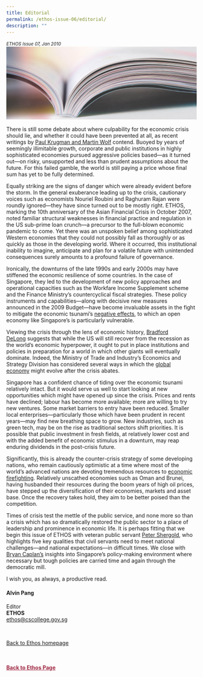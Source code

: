 ```yaml
---
title: Editorial
permalink: /ethos-issue-06/editorial/
description: ""
---
```

<style>

.back a
{
	color: #9f2943;
	font-weight: bold;
}

#banner img
{
	width:100%;
}
	
.author
{
border-bottom: 1px solid black;
margin-top:40px;
padding-bottom:30px;
border-top: 1px solid black;	

}

.author p {
	font-size: 0.9em;
	line-height:24px !important;
	}	

.break
{
   border-top: 1px solid  black;
   border-bottom: 1px solid black;
	 padding:20px;
	text-align:center;
	margin-top:50px;
}
	
.break1
{
font-family: Georgia;
	font-size:20px;
	font-style: italic;
	font-weight: bold;
}

.boxheader {
	color: white !important;
	}	

.containerbox {
	background-color: #eceedb;
	border-radius: 10px;
	padding: 5%;
	margin-top: 5%;
	
	}	

li {
	font-size: 15px !important;
	
	}	

</style>

<em><small>ETHOS Issue 07, Jan 2010</small></em>
<img src="/images/Landing_Banner_Images/knowledge_editorial_banner_01.jpg">

  
<p>There is still some debate about where culpability for the economic crisis should lie, and whether it could have been prevented at all, as recent writings by <a href="../krugman-wolf-and-the-roots-of-the-financial-crisis-review-of-paul-krugman's-the-return-of-depression-economics-and-the-crisis-of-2008-and-martin-wolf">Paul Krugman and Martin Wolf</a>&nbsp;contend. Buoyed by years of seemingly illimitable growth, corporate and public institutions in highly sophisticated economies pursued aggressive policies based—as it turned out—on risky, unsupported and less than prudent assumptions about the future. For this failed gamble, the world is still paying a price whose final sum has yet to be fully determined. </p>  
  
<p>  
Equally striking are the signs of danger which were already evident before the storm. In the general exuberance leading up to the crisis, cautionary voices such as economists Nouriel Roubini and Raghuram Rajan were roundly ignored—they have since turned out to be mostly right. ETHOS, marking the 10th anniversary of the Asian Financial Crisis in October 2007, noted familiar structural weaknesses in financial practice and regulation in the US sub-prime loan crunch—a precursor to the full-blown economic pandemic to come. Yet there was an unspoken belief among sophisticated Western economies that they could not possibly fall as thoroughly or as quickly as those in the developing world. Where it occurred, this institutional inability to imagine, anticipate and plan for a volatile future with unintended consequences surely amounts to a profound failure of governance. </p>  
  
<p>  
Ironically, the downturns of the late 1990s and early 2000s may have stiffened the economic resilience of some countries. In the case of Singapore, they led to the development of new policy approaches and operational capacities such as the Workfare Income Supplement scheme and the Finance Ministry’s countercyclical fiscal strategies. These policy instruments and capabilities—along with decisive new measures announced in the 2009 Budget—have become invaluable assets in the fight to mitigate the economic tsunami’s <a href="extraordinary-times-fundamental-principles-the-2009-budget-and-the-ministry-of-finance%27s-approach-to-countercyclical-economic-strategy.html">negative effects</a>, to which an open economy like Singapore’s is particularly vulnerable. </p>  
  
<p>  
Viewing the crisis through the lens of economic history, <a href="thinking-beyond-the-crisis.html">Bradford DeLong</a>&nbsp;suggests that while the US will still recover from the recession as the world’s economic hyperpower, it ought to put in place institutions and policies in preparation for a world in which other giants will eventually dominate. Indeed, the Ministry of Trade and Industry’s Economics and Strategy Division has considered several ways in which the <a href="the-end-of-the-world-(economy)-as-we-know-it.html">global economy</a>&nbsp;might evolve after the crisis abates. </p>  
  
<p>  
Singapore has a confident chance of tiding over the economic tsunami relatively intact. But it would serve us well to start looking at new opportunities which might have opened up since the crisis. Prices and rents have declined; labour has become more available; more are willing to try new ventures. Some market barriers to entry have been reduced. Smaller local enterprises—particularly those which have been prudent in recent years—may find new breathing space to grow. New industries, such as green tech, may be on the rise as traditional sectors shift priorities. It is possible that public investment in fresh fields, at relatively lower cost and with the added benefit of economic stimulus in a downturn, may reap enduring dividends in the post-crisis future. </p>  
  
<p>  
Significantly, this is already the counter-crisis strategy of some developing nations, who remain cautiously optimistic at a time where most of the world’s advanced nations are devoting tremendous resources to <a href="crisis-proof-governance.html">economic firefighting</a>. Relatively unscathed economies such as Oman and Brunei, having husbanded their resources during the boom years of high oil prices, have stepped up the diversification of their economies, markets and asset base. Once the recovery takes hold, they aim to be better poised than the competition.</p>  
  
<p>  
Times of crisis test the mettle of the public service, and none more so than a crisis which has so dramatically restored the public sector to a place of leadership and prominence in economic life. It is perhaps fitting that we begin this issue of ETHOS with veteran public servant <a href="leadership-at-a-time-of-crisis.html">Peter Shergold</a>, who highlights five key qualities that civil servants need to meet national challenges—and national expectations—in difficult times. We close with <a href="singapore%27s-political-economy-two-paradoxes.html">Bryan Caplan’s</a>&nbsp;insights into Singapore’s policy-making environment where necessary but tough policies are carried time and again through the democratic mill. </p>  
  
<p>  
I wish you, as always, a productive read.</p>  
  
<h4>Alvin Pang</h4>  
  
<p>Editor  
<br>  
<strong>ETHOS</strong>  
<br>  
<a href="mailto:ethos@cscollege.gov.sg">ethos@cscollege.gov.sg</a></p>  
  
<br>  
  
<p><a href="../../ethos.html">Back to Ethos homepage</a></p>




<br>
<br>	
<div class="back">
<a href="/ethos/">Back to Ethos Page</a>	
</div>